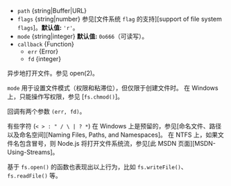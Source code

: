 <!-- YAML
added: v0.0.2
changes:
  - version: v11.1.0
    pr-url: https://github.com/nodejs/node/pull/23767
    description: The `flags` argument is now optional and defaults to `'r'`.
  - version: v9.9.0
    pr-url: https://github.com/nodejs/node/pull/18801
    description: The `as` and `as+` flags are supported now.
  - version: v7.6.0
    pr-url: https://github.com/nodejs/node/pull/10739
    description: 参数 `path` 可以是 WHATWG `URL` 对象（使用 `file:` 协议）。 
      该支持目前仍是实验的。
-->

* `path` {string|Buffer|URL}
* `flags` {string|number} 参见[文件系统 `flag` 的支持][support of file system `flags`]。**默认值:** `'r'`。
* `mode` {string|integer} **默认值:** `0o666`（可读写）。
* `callback` {Function}
  * `err` {Error}
  * `fd` {integer}

异步地打开文件。参见 open(2)。

`mode` 用于设置文件模式（权限和粘滞位），但仅限于创建文件时。
在 Windows 上，只能操作写权限，参见 [`fs.chmod()`]。

回调有两个参数 `(err, fd)`。

有些字符 (`< > : " / \ | ? *`) 在 Windows 上是预留的，参见[命名文件、路径以及命名空间][Naming Files, Paths, and Namespaces]。 
在 NTFS 上，如果文件名包含冒号，则 Node.js 将打开文件系统流，参见[此 MSDN 页面][MSDN-Using-Streams]。

基于 `fs.open()` 的函数也表现出以上行为，比如 `fs.writeFile()`、`fs.readFile()` 等。

